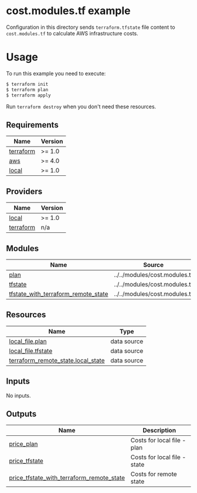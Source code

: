 # cost.modules.tf example

Configuration in this directory sends `terraform.tfstate` file content to `cost.modules.tf` to calculate AWS infrastructure costs.

# Usage

To run this example you need to execute:

```bash
$ terraform init
$ terraform plan
$ terraform apply
```

Run `terraform destroy` when you don't need these resources.

<!-- BEGIN_TF_DOCS -->
## Requirements

| Name | Version |
|------|---------|
| <a name="requirement_terraform"></a> [terraform](#requirement\_terraform) | >= 1.0 |
| <a name="requirement_aws"></a> [aws](#requirement\_aws) | >= 4.0 |
| <a name="requirement_local"></a> [local](#requirement\_local) | >= 1.0 |

## Providers

| Name | Version |
|------|---------|
| <a name="provider_local"></a> [local](#provider\_local) | >= 1.0 |
| <a name="provider_terraform"></a> [terraform](#provider\_terraform) | n/a |

## Modules

| Name | Source | Version |
|------|--------|---------|
| <a name="module_plan"></a> [plan](#module\_plan) | ../../modules/cost.modules.tf | n/a |
| <a name="module_tfstate"></a> [tfstate](#module\_tfstate) | ../../modules/cost.modules.tf | n/a |
| <a name="module_tfstate_with_terraform_remote_state"></a> [tfstate\_with\_terraform\_remote\_state](#module\_tfstate\_with\_terraform\_remote\_state) | ../../modules/cost.modules.tf | n/a |

## Resources

| Name | Type |
|------|------|
| [local_file.plan](https://registry.terraform.io/providers/hashicorp/local/latest/docs/data-sources/file) | data source |
| [local_file.tfstate](https://registry.terraform.io/providers/hashicorp/local/latest/docs/data-sources/file) | data source |
| [terraform_remote_state.local_state](https://registry.terraform.io/providers/hashicorp/terraform/latest/docs/data-sources/remote_state) | data source |

## Inputs

No inputs.

## Outputs

| Name | Description |
|------|-------------|
| <a name="output_price_plan"></a> [price\_plan](#output\_price\_plan) | Costs for local file - plan |
| <a name="output_price_tfstate"></a> [price\_tfstate](#output\_price\_tfstate) | Costs for local file - state |
| <a name="output_price_tfstate_with_terraform_remote_state"></a> [price\_tfstate\_with\_terraform\_remote\_state](#output\_price\_tfstate\_with\_terraform\_remote\_state) | Costs for remote state |
<!-- END_TF_DOCS -->
